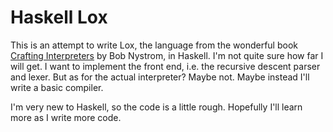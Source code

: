 # Haskell Lox

This is an attempt to write Lox, the language from the wonderful book [Crafting Interpreters](http://www.craftinginterpreters.com/)
by Bob Nystrom, in Haskell. I'm not quite sure how far I will get. I want to implement the front
end, i.e. the recursive descent parser and lexer. But as for the actual interpreter? Maybe not.
Maybe instead I'll write a basic compiler.

I'm very new to Haskell, so the code is a little rough. Hopefully I'll learn more as I write
more code.
